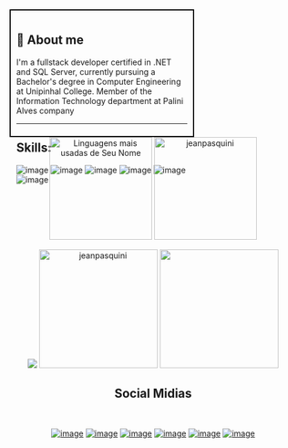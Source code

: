 <div align="center" style="width: 300px; height: 200px; border: 2px solid black; padding: 10px; text-align: left;"> <h2>📌 About me </h2> <p>I'm a fullstack developer certified in .NET and SQL Server, currently pursuing a Bachelor's degree in Computer Engineering at Unipinhal College. Member of the Information Technology department at Palini Alves company</p><hr><h2>Skills:</h2> 
  
![image](https://github.com/JeanPasquini/JeanPasquini/assets/126198701/bd117e4c-2b8e-4e38-b9c4-3df139e9b7f0) 
![image](https://github.com/JeanPasquini/JeanPasquini/assets/126198701/b68b92db-22c4-4be6-bd9a-32ae5afae421) 
![image](https://github.com/JeanPasquini/JeanPasquini/assets/126198701/2bcf136a-54c9-4f87-8c90-eafb637d6773) 
![image](https://github.com/JeanPasquini/JeanPasquini/assets/126198701/49496470-9de2-4b74-aae3-29c40ae07609) 
![image](https://github.com/JeanPasquini/JeanPasquini/assets/126198701/02afb1a5-60e8-4cf5-b9f7-0b3d1998377c) 
![image](https://github.com/JeanPasquini/JeanPasquini/assets/126198701/205a121f-c2b1-4aac-9518-a8f2646e32e0) 
</div>

<div align="center"> 
  
<img height="180" src="https://github-readme-stats.vercel.app/api/top-langs/?username=jeanpasquini&layout=compact&theme=radical" alt="Linguagens mais usadas de Seu Nome" />  
<img height="180" src="https://github-readme-stats.vercel.app/api?username=jeanpasquini&show_icons=true&theme=radical" alt="jeanpasquini" /> 

![](https://github-profile-trophy.vercel.app/?username=JeanPasquini&theme=dracula&row=1&no-bg=true&column=6&margin-w=20&margin-h=0) 
<img height="208" src="https://github-readme-streak-stats.herokuapp.com/?user=jeanpasquini&theme=radical" alt="jeanpasquini"/> <img height="208" src="https://github.com/JeanPasquini/JeanPasquini/assets/126198701/8fc0a525-3d43-42f7-bd97-851551d20f1d"/>

</div>

<div align="center"> 
<h2 align="center">Social Midias</h2> 
<br>

[![image](https://github.com/JeanPasquini/JeanPasquini/assets/126198701/cfc26426-2374-4c99-a935-6c2a09881384)](https://github.com/JeanPasquini) [![image](https://github.com/JeanPasquini/JeanPasquini/assets/126198701/b7e293f4-ef9b-4ee6-a8f3-40867901c908)](link_para_destino) [![image](https://github.com/JeanPasquini/JeanPasquini/assets/126198701/a11287bf-613a-4afc-a119-62e6855ae774)](https://www.linkedin.com/in/jean-pasquini-93307627b/)  [![image](https://github.com/JeanPasquini/JeanPasquini/assets/126198701/2146a71e-e4c4-4121-a8f9-d6b89c9f3a00)](https://instagram.com/https.pasquini) [![image](https://github.com/JeanPasquini/JeanPasquini/assets/126198701/2e708ada-8fb8-4211-b4cf-fe9923595d2d)](mailto:pasquinijean@hotmail.com) [![image](https://github.com/JeanPasquini/JeanPasquini/assets/126198701/e3184ed3-e453-4cb2-97c0-b9eacb06ba58)](https://discord.gg/ytWs9kFAdA)

</div>

<!---
JeanPasquini/JeanPasquini is a ✨ special ✨ repository because its `README.md` (this file) appears on your GitHub profile.
You can click the Preview link to take a look at your changes.
--->
